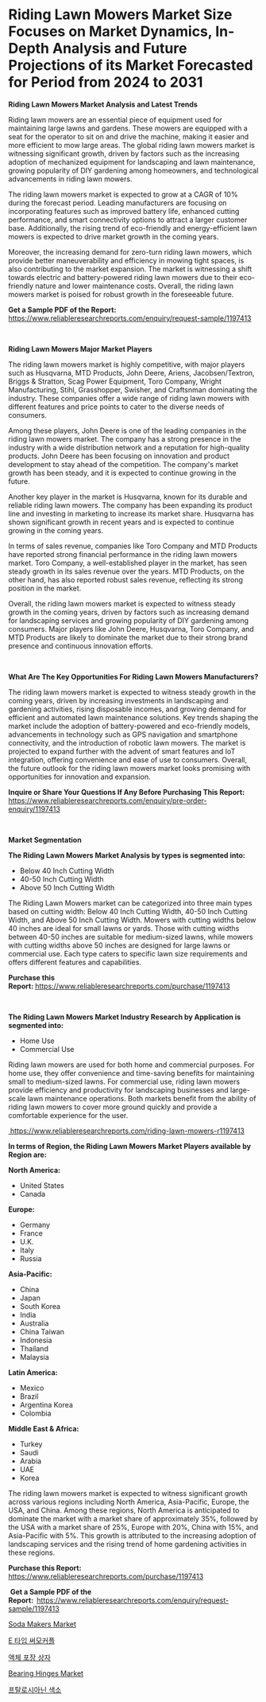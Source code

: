 <p><h1>Riding Lawn Mowers Market Size Focuses on Market Dynamics, In-Depth Analysis and Future Projections of its Market Forecasted for Period from 2024 to 2031</h1></p><p><strong>Riding Lawn Mowers Market Analysis and Latest Trends</strong></p>
<p><p>Riding lawn mowers are an essential piece of equipment used for maintaining large lawns and gardens. These mowers are equipped with a seat for the operator to sit on and drive the machine, making it easier and more efficient to mow large areas. The global riding lawn mowers market is witnessing significant growth, driven by factors such as the increasing adoption of mechanized equipment for landscaping and lawn maintenance, growing popularity of DIY gardening among homeowners, and technological advancements in riding lawn mowers.</p><p>The riding lawn mowers market is expected to grow at a CAGR of 10% during the forecast period. Leading manufacturers are focusing on incorporating features such as improved battery life, enhanced cutting performance, and smart connectivity options to attract a larger customer base. Additionally, the rising trend of eco-friendly and energy-efficient lawn mowers is expected to drive market growth in the coming years.</p><p>Moreover, the increasing demand for zero-turn riding lawn mowers, which provide better maneuverability and efficiency in mowing tight spaces, is also contributing to the market expansion. The market is witnessing a shift towards electric and battery-powered riding lawn mowers due to their eco-friendly nature and lower maintenance costs. Overall, the riding lawn mowers market is poised for robust growth in the foreseeable future.</p></p>
<p><strong>Get a Sample PDF of the Report:&nbsp;</strong> <a href="https://www.reliableresearchreports.com/enquiry/request-sample/1197413">https://www.reliableresearchreports.com/enquiry/request-sample/1197413</a></p>
<p>&nbsp;</p>
<p><strong>Riding Lawn Mowers Major Market Players</strong></p>
<p><p>The riding lawn mowers market is highly competitive, with major players such as Husqvarna, MTD Products, John Deere, Ariens, Jacobsen/Textron, Briggs & Stratton, Scag Power Equipment, Toro Company, Wright Manufacturing, Stihl, Grasshopper, Swisher, and Craftsnman dominating the industry. These companies offer a wide range of riding lawn mowers with different features and price points to cater to the diverse needs of consumers.</p><p>Among these players, John Deere is one of the leading companies in the riding lawn mowers market. The company has a strong presence in the industry with a wide distribution network and a reputation for high-quality products. John Deere has been focusing on innovation and product development to stay ahead of the competition. The company's market growth has been steady, and it is expected to continue growing in the future.</p><p>Another key player in the market is Husqvarna, known for its durable and reliable riding lawn mowers. The company has been expanding its product line and investing in marketing to increase its market share. Husqvarna has shown significant growth in recent years and is expected to continue growing in the coming years.</p><p>In terms of sales revenue, companies like Toro Company and MTD Products have reported strong financial performance in the riding lawn mowers market. Toro Company, a well-established player in the market, has seen steady growth in its sales revenue over the years. MTD Products, on the other hand, has also reported robust sales revenue, reflecting its strong position in the market.</p><p>Overall, the riding lawn mowers market is expected to witness steady growth in the coming years, driven by factors such as increasing demand for landscaping services and growing popularity of DIY gardening among consumers. Major players like John Deere, Husqvarna, Toro Company, and MTD Products are likely to dominate the market due to their strong brand presence and continuous innovation efforts.</p></p>
<p>&nbsp;</p>
<p><strong>What Are The Key Opportunities For Riding Lawn Mowers Manufacturers?</strong></p>
<p><p>The riding lawn mowers market is expected to witness steady growth in the coming years, driven by increasing investments in landscaping and gardening activities, rising disposable incomes, and growing demand for efficient and automated lawn maintenance solutions. Key trends shaping the market include the adoption of battery-powered and eco-friendly models, advancements in technology such as GPS navigation and smartphone connectivity, and the introduction of robotic lawn mowers. The market is projected to expand further with the advent of smart features and IoT integration, offering convenience and ease of use to consumers. Overall, the future outlook for the riding lawn mowers market looks promising with opportunities for innovation and expansion.</p></p>
<p><strong>Inquire or Share Your Questions If Any Before Purchasing This Report:</strong> <a href="https://www.reliableresearchreports.com/enquiry/pre-order-enquiry/1197413">https://www.reliableresearchreports.com/enquiry/pre-order-enquiry/1197413</a></p>
<p>&nbsp;</p>
<p><strong>Market Segmentation</strong></p>
<p><strong>The Riding Lawn Mowers Market Analysis by types is segmented into:</strong></p>
<p><ul><li>Below 40 Inch Cutting Width</li><li>40-50 Inch Cutting Width</li><li>Above 50 Inch Cutting Width</li></ul></p>
<p><p>The Riding Lawn Mowers market can be categorized into three main types based on cutting width: Below 40 Inch Cutting Width, 40-50 Inch Cutting Width, and Above 50 Inch Cutting Width. Mowers with cutting widths below 40 inches are ideal for small lawns or yards. Those with cutting widths between 40-50 inches are suitable for medium-sized lawns, while mowers with cutting widths above 50 inches are designed for large lawns or commercial use. Each type caters to specific lawn size requirements and offers different features and capabilities.</p></p>
<p><strong>Purchase this Report:&nbsp;</strong><a href="https://www.reliableresearchreports.com/purchase/1197413">https://www.reliableresearchreports.com/purchase/1197413</a></p>
<p>&nbsp;</p>
<p><strong>The Riding Lawn Mowers Market Industry Research by Application is segmented into:</strong></p>
<p><ul><li>Home Use</li><li>Commercial Use</li></ul></p>
<p><p>Riding lawn mowers are used for both home and commercial purposes. For home use, they offer convenience and time-saving benefits for maintaining small to medium-sized lawns. For commercial use, riding lawn mowers provide efficiency and productivity for landscaping businesses and large-scale lawn maintenance operations. Both markets benefit from the ability of riding lawn mowers to cover more ground quickly and provide a comfortable experience for the user.</p></p>
<p><a href="https://www.reliableresearchreports.com/riding-lawn-mowers-r1197413">&nbsp;https://www.reliableresearchreports.com/riding-lawn-mowers-r1197413</a></p>
<p><strong>In terms of Region, the Riding Lawn Mowers Market Players available by Region are:</strong></p>
<p>
    <p> <strong> North America: </strong>
        <ul>
            <li>United States</li>
            <li>Canada</li>
        </ul>
        </p> 
    <p> <strong> Europe: </strong>
        <ul>
            <li>Germany</li>
            <li>France</li>
            <li>U.K.</li>
            <li>Italy</li>
            <li>Russia</li>
        </ul>
        </p> 
    <p> <strong> Asia-Pacific: </strong>
        <ul>
            <li>China</li>
            <li>Japan</li>
            <li>South Korea</li>
            <li>India</li>
            <li>Australia</li>
            <li>China Taiwan</li>
            <li>Indonesia</li>
            <li>Thailand</li>
            <li>Malaysia</li>
        </ul>
        </p> 
    <p> <strong> Latin America: </strong>
        <ul>
            <li>Mexico</li>
            <li>Brazil</li>
            <li>Argentina Korea</li>
            <li>Colombia</li>
        </ul>
        </p> 
    <p> <strong> Middle East & Africa: </strong>
        <ul>
            <li>Turkey</li>
            <li>Saudi</li>
            <li>Arabia</li>
            <li>UAE</li>
            <li>Korea</li>
        </ul>
    </p>
    </p>
<p><p>The riding lawn mowers market is expected to witness significant growth across various regions including North America, Asia-Pacific, Europe, the USA, and China. Among these regions, North America is anticipated to dominate the market with a market share of approximately 35%, followed by the USA with a market share of 25%, Europe with 20%, China with 15%, and Asia-Pacific with 5%. This growth is attributed to the increasing adoption of landscaping services and the rising trend of home gardening activities in these regions.</p></p>
<p><strong>Purchase this Report: </strong><a href="https://www.reliableresearchreports.com/purchase/1197413">https://www.reliableresearchreports.com/purchase/1197413</a></p>
<p>&nbsp;<strong>Get a Sample PDF of the Report:&nbsp;&nbsp;</strong><a href="https://www.reliableresearchreports.com/enquiry/request-sample/1197413">https://www.reliableresearchreports.com/enquiry/request-sample/1197413</a></p>
<p><strong></strong></p>
<p><p><a href="https://github.com/Chiragrp22/Market-Research-Report-List-4/blob/main/soda-makers-market.md">Soda Makers Market</a></p><p><a href="https://medium.com/@rowanmaggio/e%ED%98%95-%EC%97%B4%EC%A0%84%EB%8C%80-%EC%8B%9C%EC%9E%A5-%EC%A0%84%EB%A7%9D-%EC%82%B0%EC%97%85-%EA%B0%9C%EC%9A%94-%EB%B0%8F-%EC%98%88%EC%B8%A1-2024%EB%85%84%EB%B6%80%ED%84%B0-2031%EB%85%84-4aa55ebf8977">E 타입 써모커플</a></p><p><a href="https://github.com/bunxhcci35271755/Market-Research-Report-List-1/blob/main/820622128974.md">액체 포장 상자</a></p><p><a href="https://github.com/derrinmiltonellis35gcl/Market-Research-Report-List-2/blob/main/bearing-hinges-market.md">Bearing Hinges Market</a></p><p><a href="https://github.com/fredrickeglers/Market-Research-Report-List-1/blob/main/664877128976.md">프탈로시아닌 색소</a></p></p>